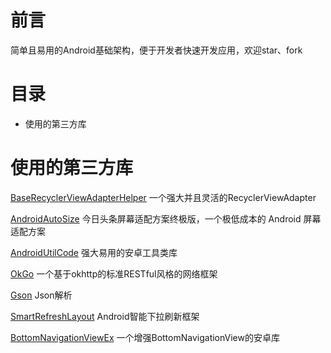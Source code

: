 # 前言
简单且易用的Android基础架构，便于开发者快速开发应用，欢迎star、fork
# 目录
- 使用的第三方库

# 使用的第三方库
[BaseRecyclerViewAdapterHelper](https://github.com/CymChad/BaseRecyclerViewAdapterHelper) 一个强大并且灵活的RecyclerViewAdapter

[AndroidAutoSize](https://github.com/JessYanCoding/AndroidAutoSize) 今日头条屏幕适配方案终极版，一个极低成本的 Android 屏幕适配方案

[AndroidUtilCode](https://github.com/Blankj/AndroidUtilCode) 强大易用的安卓工具类库

[OkGo](https://github.com/jeasonlzy/okhttp-OkGo) 一个基于okhttp的标准RESTful风格的网络框架

[Gson](https://github.com/google/gson) Json解析

[SmartRefreshLayout](https://github.com/scwang90/SmartRefreshLayout) Android智能下拉刷新框架

[BottomNavigationViewEx](https://github.com/ittianyu/BottomNavigationViewEx) 一个增强BottomNavigationView的安卓库
